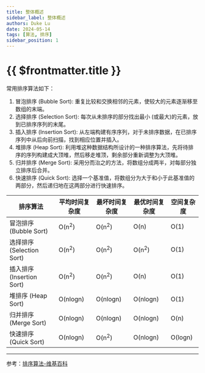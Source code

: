 ```yaml
---
title: 整体概述
sidebar_label: 整体概述
authors: Duke Lu
date: 2024-05-14
tags: [算法, 排序]
sidebar_position: 1
---
```


# {{ $frontmatter.title }}

常用排序算法如下：
1. 冒泡排序 (Bubble Sort): 重复比较和交换相邻的元素，使较大的元素逐渐移至数组的末端。
2. 选择排序 (Selection Sort): 每次从未排序的部分找出最小 (或最大)的元素，放到已排序序列的末尾。
3. 插入排序 (Insertion Sort): 从左端构建有序序列，对于未排序数据，在已排序序列中从后向前扫描，找到相应位置并插入。
4. 堆排序 (Heap Sort): 利用堆这种数据结构所设计的一种排序算法，先将待排序的序列构建成大顶堆，然后移走堆顶，剩余部分重新调整为大顶堆。
5. 归并排序 (Merge Sort): 采用分而治之的方法，将数组分成两半，对每部分独立排序后合并。
6. 快速排序 (Quick Sort): 选择一个基准值，将数组分为大于和小于此基准值的两部分，然后递归地在这两部分进行快速排序。

| 排序算法                  | 平均时间复杂度   | 最坏时间复杂度   | 最优时间复杂度   | 空间复杂度 |
| ------------------------- | ---------------- | ---------------- | ---------------- | ---------- |
| 冒泡排序 (Bubble Sort)    | O(n<sup>2</sup>) | O(n<sup>2</sup>) | O(n)             | O(1)       |
| 选择排序 (Selection Sort) | O(n<sup>2</sup>) | O(n<sup>2</sup>) | O(n<sup>2</sup>) | O(1)       |
| 插入排序 (Insertion Sort) | O(n<sup>2</sup>) | O(n<sup>2</sup>) | O(n)             | O(1)       |
| 堆排序 (Heap Sort)        | O(nlogn)         | O(nlogn)         | O(nlogn)         | O(1)       |
| 归并排序 (Merge Sort)     | O(nlogn)         | O(nlogn)         | O(nlogn)         | O(n)       |
| 快速排序 (Quick Sort)     | O(nlogn)         | O(n<sup>2</sup>) | O(nlogn)         | O(logn)    | 

---

参考：[排序算法-维基百科](https://zh.wikipedia.org/wiki/%E6%8E%92%E5%BA%8F%E7%AE%97%E6%B3%95)